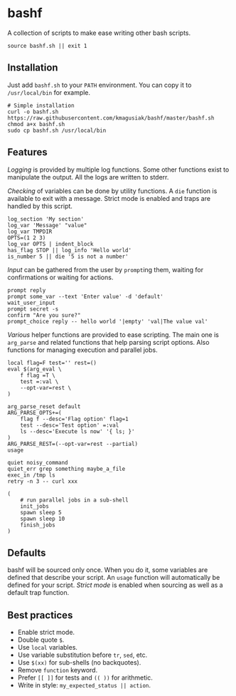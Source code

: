 bashf
=====

A collection of scripts to make ease writing other bash scripts.

	source bashf.sh || exit 1

Installation
------------

Just add `bashf.sh` to your `PATH` environment.
You can copy it to `/usr/local/bin` for example.

	# Simple installation
	curl -o bashf.sh https://raw.githubusercontent.com/kmagusiak/bashf/master/bashf.sh
	chmod a+x bashf.sh
	sudo cp bashf.sh /usr/local/bin

Features
--------

*Logging* is provided by multiple log functions.
Some other functions exist to manipulate the output.
All the logs are written to stderr.

*Checking* of variables can be done by utility functions.
A `die` function is available to exit with a message.
Strict mode is enabled and traps are handled by this script.

	log_section 'My section'
	log_var 'Message' "value"
	log_var TMPDIR
	OPTS=(1 2 3)
	log_var OPTS | indent_block
	has_flag STOP || log_info 'Hello world'
	is_number 5 || die '5 is not a number'

*Input* can be gathered from the user by `prompt`ing them,
waiting for confirmations or waiting for actions.

	prompt reply
	prompt some_var --text 'Enter value' -d 'default'
	wait_user_input
	prompt secret -s
	confirm "Are you sure?"
	prompt_choice reply -- hello world '|empty' 'val|The value val'

*Various* helper functions are provided to ease scripting.
The main one is `arg_parse` and related functions that help parsing script
options.
Also functions for managing execution and parallel jobs.

	local flag=F test='' rest=()
	eval $(arg_eval \
		f flag =T \
		test =:val \
		--opt-var=rest \
	)
	
	arg_parse_reset default
	ARG_PARSE_OPTS+=(
		flag f --desc='Flag option' flag=1
		test --desc='Test option' =:val
		ls --desc='Execute ls now' '{ ls; }'
	)
	ARG_PARSE_REST=(--opt-var=rest --partial)
	usage
	
	quiet noisy_command
	quiet_err grep something maybe_a_file
	exec_in /tmp ls
	retry -n 3 -- curl xxx
	
	(
		# run parallel jobs in a sub-shell
		init_jobs
		spawn sleep 5
		spawn sleep 10
		finish_jobs
	)

Defaults
--------

bashf will be sourced only once.
When you do it, some variables are defined that describe your script.
An `usage` function will automatically be defined for your script.
*Strict mode* is enabled when sourcing as well as a default trap function.

Best practices
--------------

- Enable strict mode.
- Double quote `$`.
- Use `local` variables.
- Use variable substitution before `tr`, `sed`, etc.
- Use `$(xx)` for sub-shells (no backquotes).
- Remove `function` keyword.
- Prefer `[[ ]]` for tests and `(( ))` for arithmetic.
- Write in style: `my_expected_status || action`.
